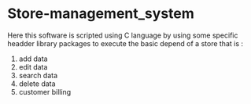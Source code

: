 # Store-management_system
Here this software is scripted using C language by using some specific headder library packages to execute the basic depend of a store that is :
1. add data
2. edit data
3. search data
4. delete data
5. customer billing
